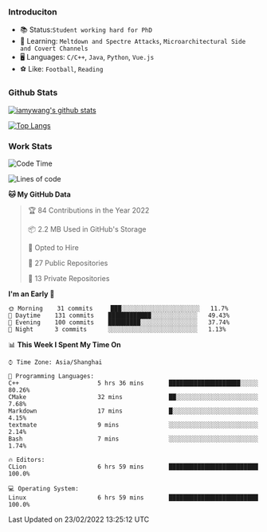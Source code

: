 ### Introduciton

- 📚 Status:`Student working hard for PhD`
- 🔎 Learning: `Meltdown and Spectre Attacks`, `Microarchitectural Side and Covert Channels`
- 🖥️ Languages: `C/C++`, `Java`, `Python`, `Vue.js`
- ⚽ Like: `Football`, `Reading`

### Github Stats

[![iamywang's github stats](https://github-readme-stats.vercel.app/api?username=iamywang&count_private=true&show_icons=true)]()

[![Top Langs](https://github-readme-stats.vercel.app/api/top-langs/?username=iamywang&layout=compact)]()

### Work Stats

<!--START_SECTION:waka-->
![Code Time](http://img.shields.io/badge/Code%20Time-111%20hrs%2019%20mins-blue)

![Lines of code](https://img.shields.io/badge/From%20Hello%20World%20I%27ve%20Written-535%20Thousand%20lines%20of%20code-blue)

**🐱 My GitHub Data** 

> 🏆 84 Contributions in the Year 2022
 > 
> 📦 2.2 MB Used in GitHub's Storage 
 > 
> 💼 Opted to Hire
 > 
> 📜 27 Public Repositories 
 > 
> 🔑 13 Private Repositories  
 > 
**I'm an Early 🐤** 

```text
🌞 Morning    31 commits     ███░░░░░░░░░░░░░░░░░░░░░░   11.7% 
🌆 Daytime    131 commits    ████████████░░░░░░░░░░░░░   49.43% 
🌃 Evening    100 commits    █████████░░░░░░░░░░░░░░░░   37.74% 
🌙 Night      3 commits      ░░░░░░░░░░░░░░░░░░░░░░░░░   1.13%

```


📊 **This Week I Spent My Time On** 

```text
⌚︎ Time Zone: Asia/Shanghai

💬 Programming Languages: 
C++                      5 hrs 36 mins       ████████████████████░░░░░   80.26% 
CMake                    32 mins             ██░░░░░░░░░░░░░░░░░░░░░░░   7.68% 
Markdown                 17 mins             █░░░░░░░░░░░░░░░░░░░░░░░░   4.15% 
textmate                 9 mins              ░░░░░░░░░░░░░░░░░░░░░░░░░   2.14% 
Bash                     7 mins              ░░░░░░░░░░░░░░░░░░░░░░░░░   1.74%

🔥 Editors: 
CLion                    6 hrs 59 mins       █████████████████████████   100.0%

💻 Operating System: 
Linux                    6 hrs 59 mins       █████████████████████████   100.0%

```


 Last Updated on 23/02/2022 13:25:12 UTC
<!--END_SECTION:waka-->
